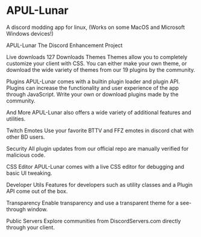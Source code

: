 # APUL-Lunar
A discord modding app for linux, (Works on some MacOS and Microsoft Windows devices!)

APUL-Lunar
The Discord Enhancement Project

Live downloads
127 Downloads
Themes
Themes allow you to completely customize your client with CSS. You can either make your own theme, or download the wide variety of themes from our 19 plugins by the community.

Plugins
APUL-Lunar comes with a builtin plugin loader and plugin API. Plugins can increase the functionality and user experience of the app through JavaScript. Write your own or download plugins made by the community.

And More
APUL-Lunar also offers a wide variety of additional features and utilities.

Twitch Emotes
Use your favorite BTTV and FFZ emotes in discord chat with other BD users.

Security
All plugin updates from our official repo are manually verified for malicious code.

CSS Editor
APUL-Lunar comes with a live CSS editor for debugging and basic UI tweaking.

Developer Utils
Features for developers such as utility classes and a Plugin API come out of the box.

Transparency
Enable transparency and use a transparent theme for a see-through window.

Public Servers
Explore communities from DiscordServers.com directly through your client.
